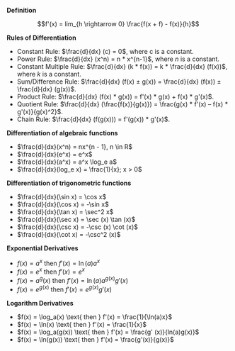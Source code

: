 **Definition**

$$f'(x) = lim_{h \rightarrow 0} \frac{f(x + f) - f(x)}{h}$$

**Rules of Differentiation**

- Constant Rule: $\frac{d}{dx} (c) = 0$, where c is a constant.
- Power Rule: $\frac{d}{dx} (x^n) = n * x^{n-1}$, where $n$ is a constant.
- Constant Multiple Rule: $\frac{d}{dx} (k * f(x)) = k * \frac{d}{dx} (f(x))$, where $k$ is a constant.
- Sum/Difference Rule: $\frac{d}{dx} (f(x) ± g(x)) = \frac{d}{dx} (f(x)) ± \frac{d}{dx} (g(x))$.
- Product Rule: $\frac{d}{dx} (f(x) * g(x)) = f'(x) * g(x) + f(x) * g'(x)$.
- Quotient Rule: $\frac{d}{dx} (\frac{f(x)}{g(x)}) = \frac{g(x) * f'(x) – f(x) * g'(x)}{g(x)^2}$.
- Chain Rule: $\frac{d}{dx} (f(g(x))) = f'(g(x)) * g'(x)$.

**Differentiation of algebraic functions**

- $\frac{d}{dx}(x^n) = nx^{n - 1}, n \in R$
- $\frac{d}{dx}(e^x) = e^x$
- $\frac{d}{dx}(a^x) = a^x \log_e a$
- $\frac{d}{dx}(log_e x) = \frac{1}{x}; x > 0$

**Differentiation of trigonometric functions**

- $\frac{d}{dx}(\sin x) = \cos x$
- $\frac{d}{dx}(\cos x) = -\sin x$
- $\frac{d}{dx}(\tan x) = \sec^2 x$
- $\frac{d}{dx}(\sec x) = \sec (x) \tan (x)$
- $\frac{d}{dx}(\csc x) = -\csc (x) \cot (x)$
- $\frac{d}{dx}(\cot x) = -\csc^2 (x)$

**Exponential Derivatives**

- $f(x) = a^x \text{ then } f'(x) = \ln(a)a^x$
- $f(x) = e^x \text{ then } f'(x) = e^x$
- $f(x) = a^g(x) \text{ then } f'(x) = \ln(a)a^{g(x)} g'(x)$
- $f(x) = e^{g(x)} \text{ then } f'(x) = e^{g(x)}g'(x)$

**Logarithm Derivatives**
- $f(x) = \log_a(x) \text{ then } f'(x) = \frac{1}{\ln(a)x}$
- $f(x) = \ln(x) \text{ then } f'(x) = \frac{1}{x}$
- $f(x) = \log_a(g(x)) \text{ then } f'(x) = \frac{g' (x)}{ln(a)g(x)}$
- $f(x) = \ln(g(x)) \text{ then } f'(x) = \frac{g'(x)}{g(x)}$